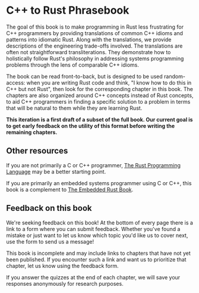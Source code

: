 # C++ to Rust Phrasebook

The goal of this book is to make programming in Rust less frustrating for C++
programmers by providing translations of common C++ idioms and patterns into
idiomatic Rust. Along with the translations, we provide descriptions of the engineering trade-offs involved.
The translations are often not straightforward transliterations. They demonstrate how to holistically
follow Rust's philosophy in addressing systems programming problems through the lens of comparable C++ idioms.

The book can be read front-to-back, but is designed to be used random-access: 
when you are writing Rust code and think, "I know how to do this in C++ but not Rust", then
look for the corresponding chapter in this book.
The chapters are also organized around C++ concepts instead of Rust concepts, to
aid C++ programmers in finding a specific solution to a problem in terms that
will be natural to them while they are learning Rust.

**This iteration is a first draft of a subset of the full book. Our current goal is to get early feedback on the utility of this format before writing the remaining chapters.**

## Other resources

If you are not primarily a C or C++ programmer, [The Rust Programming
Language](https://rust-book.cs.brown.edu/) may be a better starting point.

If you are primarily an embedded systems programmer using C or C++, this book is
a complement to [The Embedded Rust Book](https://docs.rust-embedded.org/book/).

## Feedback on this book

We're seeking feedback on this book! At the bottom of every page there is a link
to a form where you can submit feedback. Whether you've found a mistake or just
want to let us know which topic you'd like us to cover next, use the form to
send us a message!

This book is incomplete and may include links to chapters that have not yet been
published. If you encounter such a link and want us to prioritize that chapter,
let us know using the feedback form.

If you answer the quizzes at the end of each chapter, we will save your
responses anonymously for research purposes.
